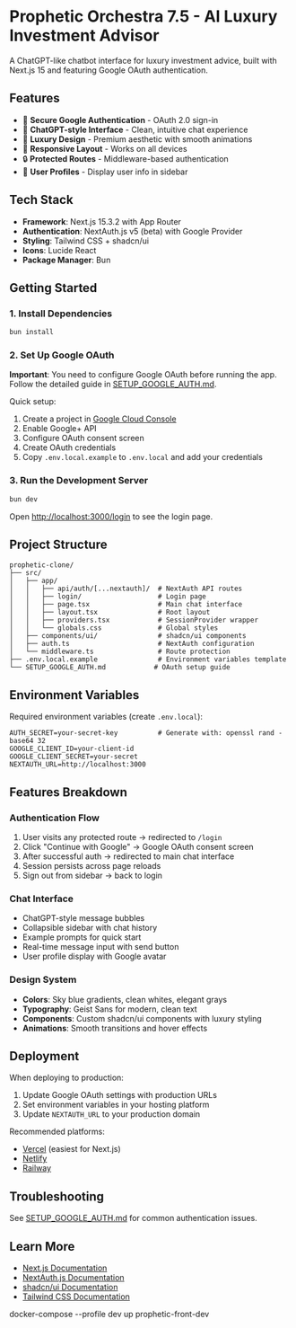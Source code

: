 # Prophetic Orchestra 7.5 - AI Luxury Investment Advisor

A ChatGPT-like chatbot interface for luxury investment advice, built with Next.js 15 and featuring Google OAuth authentication.

## Features

- 🔐 **Secure Google Authentication** - OAuth 2.0 sign-in
- 💬 **ChatGPT-style Interface** - Clean, intuitive chat experience
- 🎨 **Luxury Design** - Premium aesthetic with smooth animations
- 📱 **Responsive Layout** - Works on all devices
- 🔒 **Protected Routes** - Middleware-based authentication
- 👤 **User Profiles** - Display user info in sidebar

## Tech Stack

- **Framework**: Next.js 15.3.2 with App Router
- **Authentication**: NextAuth.js v5 (beta) with Google Provider
- **Styling**: Tailwind CSS + shadcn/ui
- **Icons**: Lucide React
- **Package Manager**: Bun

## Getting Started

### 1. Install Dependencies

```bash
bun install
```

### 2. Set Up Google OAuth

**Important**: You need to configure Google OAuth before running the app. Follow the detailed guide in [SETUP_GOOGLE_AUTH.md](./SETUP_GOOGLE_AUTH.md).

Quick setup:
1. Create a project in [Google Cloud Console](https://console.cloud.google.com/)
2. Enable Google+ API
3. Configure OAuth consent screen
4. Create OAuth credentials
5. Copy `.env.local.example` to `.env.local` and add your credentials

### 3. Run the Development Server

```bash
bun dev
```

Open [http://localhost:3000/login](http://localhost:3000/login) to see the login page.

## Project Structure

```
prophetic-clone/
├── src/
│   ├── app/
│   │   ├── api/auth/[...nextauth]/  # NextAuth API routes
│   │   ├── login/                   # Login page
│   │   ├── page.tsx                 # Main chat interface
│   │   ├── layout.tsx               # Root layout
│   │   ├── providers.tsx            # SessionProvider wrapper
│   │   └── globals.css              # Global styles
│   ├── components/ui/               # shadcn/ui components
│   ├── auth.ts                      # NextAuth configuration
│   └── middleware.ts                # Route protection
├── .env.local.example               # Environment variables template
└── SETUP_GOOGLE_AUTH.md            # OAuth setup guide
```

## Environment Variables

Required environment variables (create `.env.local`):

```env
AUTH_SECRET=your-secret-key          # Generate with: openssl rand -base64 32
GOOGLE_CLIENT_ID=your-client-id
GOOGLE_CLIENT_SECRET=your-secret
NEXTAUTH_URL=http://localhost:3000
```


## Features Breakdown

### Authentication Flow
1. User visits any protected route → redirected to `/login`
2. Click "Continue with Google" → Google OAuth consent screen
3. After successful auth → redirected to main chat interface
4. Session persists across page reloads
5. Sign out from sidebar → back to login

### Chat Interface
- ChatGPT-style message bubbles
- Collapsible sidebar with chat history
- Example prompts for quick start
- Real-time message input with send button
- User profile display with Google avatar

### Design System
- **Colors**: Sky blue gradients, clean whites, elegant grays
- **Typography**: Geist Sans for modern, clean text
- **Components**: Custom shadcn/ui components with luxury styling
- **Animations**: Smooth transitions and hover effects

## Deployment

When deploying to production:

1. Update Google OAuth settings with production URLs
2. Set environment variables in your hosting platform
3. Update `NEXTAUTH_URL` to your production domain

Recommended platforms:
- [Vercel](https://vercel.com) (easiest for Next.js)
- [Netlify](https://netlify.com)
- [Railway](https://railway.app)

## Troubleshooting

See [SETUP_GOOGLE_AUTH.md](./SETUP_GOOGLE_AUTH.md) for common authentication issues.


## Learn More

- [Next.js Documentation](https://nextjs.org/docs)
- [NextAuth.js Documentation](https://authjs.dev)
- [shadcn/ui Documentation](https://ui.shadcn.com)
- [Tailwind CSS Documentation](https://tailwindcss.com)


docker-compose --profile dev up prophetic-front-dev